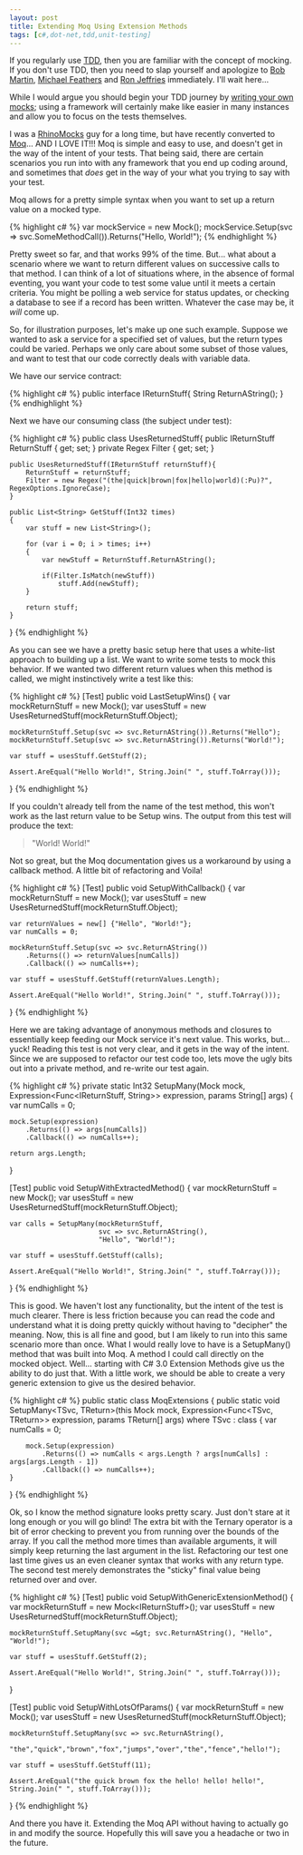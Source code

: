 ```yaml
---
layout: post
title: Extending Moq Using Extension Methods
tags: [c#,dot-net,tdd,unit-testing]
---
```


If you regularly use <a href="http://en.wikipedia.org/wiki/Test-driven_development">TDD</a>, then you are familiar with the concept of mocking. If you don't use TDD, then you need to slap yourself and apologize to <a href="http://www.objectmentor.com/omTeam/martin_r.html">Bob Martin</a>, <a href="http://www.objectmentor.com/omTeam/feathers_m.html">Michael Feathers</a> and <a href="http://www.objectmentor.com/omTeam/jeffries_r.html">Ron Jeffries</a> immediately. I'll wait here...

While I would argue you should begin your TDD journey by <a href="http://blog.objectmentor.com/articles/2009/10/28/manual-mocking-resisting-the-invasion-of-dots-and-parentheses">writing your own mocks</a>; using a framework will certainly make like easier in many instances and allow you to focus on the tests themselves.

I was a <a href="http://www.ayende.com/projects/rhino-mocks.aspx">RhinoMocks</a> guy for a long time, but have recently converted to <a href="http://code.google.com/p/moq/">Moq</a>... AND I LOVE IT!!! Moq is simple and easy to use, and doesn't get in the way of the intent of your tests. That being said, there are certain scenarios you run into with any framework that you end up coding around, and sometimes that <em>does</em> get in the way of your what you trying to say with your test.

Moq allows for a pretty simple syntax when you want to set up a return value on a mocked type.

{% highlight c# %}
var mockService = new Mock<IReturnStuff>();
mockService.Setup(svc => svc.SomeMethodCall()).Returns("Hello, World!");
{% endhighlight %}

Pretty sweet so far, and that works 99% of the time. But... what about a scenario where we want to return different values on successive calls to that method. I can think of a lot of situations where, in the absence of formal eventing, you want your code to test some value until it meets a certain criteria. You might be polling a web service for status updates, or checking a database to see if a record has been written. Whatever the case may be, it <em>will</em> come up.

So, for illustration purposes, let's make up one such example. Suppose we wanted to ask a service for a specified set of values, but the return types could be varied. Perhaps we only care about some subset of those values, and want to test that our code correctly deals with variable data.

We have our service contract:

{% highlight c# %}
public interface IReturnStuff{
   String ReturnAString();
}
{% endhighlight %}

Next we have our consuming class (the subject under test):

{% highlight c# %}
public class UsesReturnedStuff{
    public IReturnStuff ReturnStuff { get; set; }
    private Regex Filter { get; set; }

    public UsesReturnedStuff(IReturnStuff returnStuff){
        ReturnStuff = returnStuff;
        Filter = new Regex("(the|quick|brown|fox|hello|world)(:Pu)?", RegexOptions.IgnoreCase);
    }

    public List<String> GetStuff(Int32 times)
    {
        var stuff = new List<String>();

        for (var i = 0; i > times; i++)
        {
            var newStuff = ReturnStuff.ReturnAString();

            if(Filter.IsMatch(newStuff))
                stuff.Add(newStuff);
        }

        return stuff;
    }
}
{% endhighlight %}

As you can see we have a pretty basic setup here that uses a white-list approach to building up a list. We want to write some tests to mock this behavior. If we wanted two different return values when this method is called, we might instinctively write a test like this:


{% highlight c# %}
[Test]
public void LastSetupWins()
{
    var mockReturnStuff = new Mock<IReturnStuff>();
    var usesStuff = new UsesReturnedStuff(mockReturnStuff.Object);

    mockReturnStuff.Setup(svc => svc.ReturnAString()).Returns("Hello");
    mockReturnStuff.Setup(svc => svc.ReturnAString()).Returns("World!");

    var stuff = usesStuff.GetStuff(2);

    Assert.AreEqual("Hello World!", String.Join(" ", stuff.ToArray()));
}
{% endhighlight %}

If you couldn't already tell from the name of the test method, this won't work as the last return value to be Setup wins. The output from this test will produce the text:
<blockquote>"World! World!"</blockquote>Not so great, but the Moq documentation gives us a workaround by using a callback method. A little bit of refactoring and Voila!

{% highlight c# %}
[Test]
public void SetupWithCallback()
{
    var mockReturnStuff = new Mock<IReturnStuff>();
    var usesStuff = new UsesReturnedStuff(mockReturnStuff.Object);

    var returnValues = new[] {"Hello", "World!"};
    var numCalls = 0;

    mockReturnStuff.Setup(svc => svc.ReturnAString())
        .Returns(() => returnValues[numCalls])
        .Callback(() => numCalls++);

    var stuff = usesStuff.GetStuff(returnValues.Length);

    Assert.AreEqual("Hello World!", String.Join(" ", stuff.ToArray()));
}
{% endhighlight %}

Here we are taking advantage of anonymous methods and closures to essentially keep feeding our Mock service it's next value. This works, but... yuck! Reading this test is not very clear, and it gets in the way of the intent.
Since we are supposed to refactor our test code too, lets move the ugly bits out into a private method, and re-write our test again.


{% highlight c# %}
private static Int32 SetupMany(Mock<IReturnStuff> mock, Expression<Func<IReturnStuff, String>> expression, params String[] args)
{
    var numCalls = 0;

    mock.Setup(expression)
        .Returns(() => args[numCalls])
        .Callback(() => numCalls++);

    return args.Length;
}

[Test]
public void SetupWithExtractedMethod()
{
    var mockReturnStuff = new Mock<IReturnStuff>();
    var usesStuff = new UsesReturnedStuff(mockReturnStuff.Object);

    var calls = SetupMany(mockReturnStuff,
                          svc => svc.ReturnAString(),
                          "Hello", "World!");

    var stuff = usesStuff.GetStuff(calls);

    Assert.AreEqual("Hello World!", String.Join(" ", stuff.ToArray()));
}
{% endhighlight %}

This is good. We haven't lost any functionality, but the intent of the test is much clearer. There is less friction because you can read the code and understand what it is doing pretty quickly without having to "decipher" the meaning.
Now, this is all fine and good, but I am likely to run into this same scenario more than once. What I would really love to have is a SetupMany() method that was built into Moq. A method I could call directly on the mocked object. Well... starting with C# 3.0 Extension Methods give us the ability to do just that. With a little work, we should be able to create a very generic extension to give us the desired behavior.


{% highlight c# %}
public static class MoqExtensions
{
    public static void SetupMany<TSvc, TReturn>(this Mock<TSvc> mock,
        Expression<Func<TSvc, TReturn>> expression,
        params TReturn[] args)
        where TSvc : class
    {
        var numCalls = 0;

        mock.Setup(expression)
            .Returns(() => numCalls < args.Length ? args[numCalls] : args[args.Length - 1])
            .Callback(() => numCalls++);
    }
}
{% endhighlight %}

Ok, so I know the method signature looks pretty scary. Just don't stare at it long enough or you will go blind! The extra bit with the Ternary operator is a bit of error checking to prevent you from running over the bounds of the array. If you call the method more times than available arguments, it will simply keep returning the last argument in the list.
Refactoring our test one last time gives us an even cleaner syntax that works with any return type. The second test merely demonstrates the "sticky" final value being returned over and over.


{% highlight c# %}
[Test]
public void SetupWithGenericExtensionMethod()
{
    var mockReturnStuff = new Mock&lt;IReturnStuff&gt;();
    var usesStuff = new UsesReturnedStuff(mockReturnStuff.Object);

    mockReturnStuff.SetupMany(svc =&gt; svc.ReturnAString(), "Hello", "World!");

    var stuff = usesStuff.GetStuff(2);

    Assert.AreEqual("Hello World!", String.Join(" ", stuff.ToArray()));
}

[Test]
public void SetupWithLotsOfParams()
{
    var mockReturnStuff = new Mock<IReturnStuff>();
    var usesStuff = new UsesReturnedStuff(mockReturnStuff.Object);

    mockReturnStuff.SetupMany(svc => svc.ReturnAString(),
                              "the","quick","brown","fox","jumps","over","the","fence","hello!");

    var stuff = usesStuff.GetStuff(11);

    Assert.AreEqual("the quick brown fox the hello! hello! hello!", String.Join(" ", stuff.ToArray()));
}
{% endhighlight %}

And there you have it. Extending the Moq API without having to actually go in and modify the source. Hopefully this will save you a headache or two in the future.